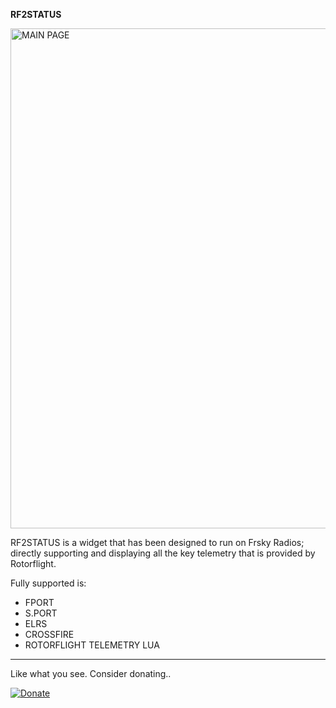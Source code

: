 **RF2STATUS**

<img src="https://github.com/robthomson/omp-osf3-status/blob/main/git/status.png?raw=true" width="800" alt="MAIN PAGE">

RF2STATUS is a widget that has been designed to run on Frsky Radios; directly supporting and displaying all the key telemetry that is provided by Rotorflight.

Fully supported is:

- FPORT
- S.PORT
- ELRS
- CROSSFIRE
- ROTORFLIGHT TELEMETRY LUA

---



Like what you see.  Consider donating..

[![Donate](https://github.com/robthomson/omp-osf3-status/blob/main/git/paypal-donate-button.png?raw=true)](https://www.paypal.com/donate/?hosted_button_id=SJVE2326X5R7A)


